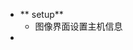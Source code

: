 - ** setup**
	- 图像界面设置主机信息
- 

<!--stackedit_data:
eyJoaXN0b3J5IjpbMjAwMjQ5OTIwNCwxNTI0MjIxMjM5LC0yMD
g4NzQ2NjEyXX0=
-->